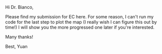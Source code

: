 Hi Dr. Bianco,

Please find my submission for EC here. For some reason, I can't run my code for the last step to plot the map 
(I really wish I can figure this out by time!) I will show you the more progressed one later if you're interested. 

Many thanks!

Best,
Yuan
